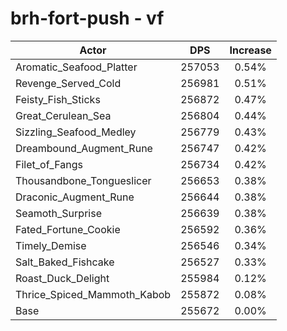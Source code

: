 # brh-fort-push - vf
| Actor | DPS | Increase |
|---|:---:|:---:|
|Aromatic_Seafood_Platter|257053|0.54%|
|Revenge_Served_Cold|256981|0.51%|
|Feisty_Fish_Sticks|256872|0.47%|
|Great_Cerulean_Sea|256804|0.44%|
|Sizzling_Seafood_Medley|256779|0.43%|
|Dreambound_Augment_Rune|256747|0.42%|
|Filet_of_Fangs|256734|0.42%|
|Thousandbone_Tongueslicer|256653|0.38%|
|Draconic_Augment_Rune|256644|0.38%|
|Seamoth_Surprise|256639|0.38%|
|Fated_Fortune_Cookie|256592|0.36%|
|Timely_Demise|256546|0.34%|
|Salt_Baked_Fishcake|256527|0.33%|
|Roast_Duck_Delight|255984|0.12%|
|Thrice_Spiced_Mammoth_Kabob|255872|0.08%|
|Base|255672|0.00%|
